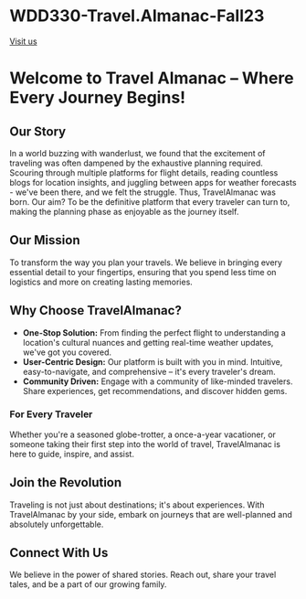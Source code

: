 # WDD330-Travel.Almanac-Fall23
[Visit us](https://travel-almanac.netlify.app/)

# Welcome to Travel Almanac – Where Every Journey Begins!

## Our Story

In a world buzzing with wanderlust, we found that the excitement of traveling was often dampened by the exhaustive planning required. Scouring through multiple platforms for flight details, reading countless blogs for location insights, and juggling between apps for weather forecasts - we've been there, and we felt the struggle. Thus, TravelAlmanac was born. Our aim? To be the definitive platform that every traveler can turn to, making the planning phase as enjoyable as the journey itself.

## Our Mission

To transform the way you plan your travels. We believe in bringing every essential detail to your fingertips, ensuring that you spend less time on logistics and more on creating lasting memories.

## Why Choose TravelAlmanac?

- **One-Stop Solution:** From finding the perfect flight to understanding a location's cultural nuances and getting real-time weather updates, we've got you covered.
- **User-Centric Design:** Our platform is built with you in mind. Intuitive, easy-to-navigate, and comprehensive – it's every traveler's dream.
- **Community Driven:** Engage with a community of like-minded travelers. Share experiences, get recommendations, and discover hidden gems.

### For Every Traveler

Whether you're a seasoned globe-trotter, a once-a-year vacationer, or someone taking their first step into the world of travel, TravelAlmanac is here to guide, inspire, and assist.

## Join the Revolution

Traveling is not just about destinations; it's about experiences. With TravelAlmanac by your side, embark on journeys that are well-planned and absolutely unforgettable.

## Connect With Us

We believe in the power of shared stories. Reach out, share your travel tales, and be a part of our growing family.
